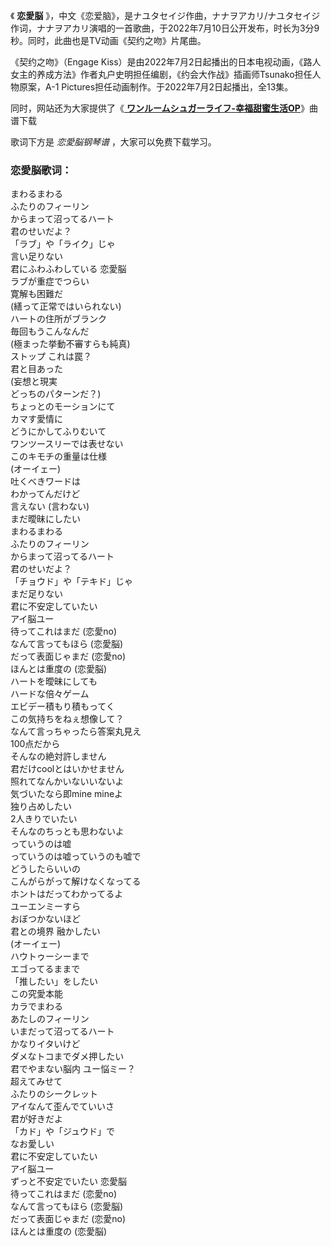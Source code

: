 

《 **恋愛脳**
》，中文《恋爱脑》，是ナユタセイジ作曲，ナナヲアカリ/ナユタセイジ作词，ナナヲアカリ演唱的一首歌曲，于2022年7月10日公开发布，时长为3分9秒。同时，此曲也是TV动画《契约之吻》片尾曲。

《契约之吻》（Engage
Kiss）是由2022年7月2日起播出的日本电视动画，《路人女主的养成方法》作者丸户史明担任编剧，《约会大作战》插画师Tsunako担任人物原案，A-1
Pictures担任动画制作。于2022年7月2日起播出，全13集。

同时，网站还为大家提供了《[ **ワンルームシュガーライフ-幸福甜蜜生活OP**](Music-9836.html "ワンルームシュガーライフ-
幸福甜蜜生活OP")》曲谱下载

歌词下方是 _恋愛脳钢琴谱_ ，大家可以免费下载学习。

### 恋愛脳歌词：

まわるまわる  
ふたりのフィーリン  
からまって沼ってるハート  
君のせいだよ？  
「ラブ」や「ライク」じゃ  
言い足りない  
君にふわふわしている 恋愛脳  
ラブが重症でつらい  
寛解も困難だ  
(繕って正常ではいられない)  
ハートの住所がブランク  
毎回もうこんなんだ  
(極まった挙動不審すらも純真)  
ストップ これは罠？  
君と目あった  
(妄想と現実  
どっちのパターンだ？)  
ちょっとのモーションにて  
カマす愛情に  
どうにかしてふりむいて  
ワンツースリーでは表せない  
このキモチの重量は仕様  
(オーイェー)  
吐くべきワードは  
わかってんだけど  
言えない (言わない)  
まだ曖昧にしたい  
まわるまわる  
ふたりのフィーリン  
からまって沼ってるハート  
君のせいだよ？  
「チョウド」や「テキド」じゃ  
まだ足りない  
君に不安定していたい  
アイ脳ユー  
待ってこれはまだ (恋愛no)  
なんて言ってもほら (恋愛脳)  
だって表面じゃまだ (恋愛no)  
ほんとは重度の (恋愛脳)  
ハートを曖昧にしても  
ハードな倍々ゲーム  
エビデー積もり積もってく  
この気持ちをねぇ想像して？  
なんて言っちゃったら答案丸見え  
100点だから  
そんなの絶対許しません  
君だけcoolとはいかせません  
照れてなんかいないいないよ  
気づいたなら即mine mineよ  
独り占めしたい  
2人きりでいたい  
そんなのちっとも思わないよ  
っていうのは嘘  
っていうのは嘘っていうのも嘘で  
どうしたらいいの  
こんがらがって解けなくなってる  
ホントはだってわかってるよ  
ユーエンミーすら  
おぼつかないほど  
君との境界 融かしたい  
(オーイェー)  
ハウトゥーシーまで  
エゴってるままで  
「推したい」をしたい  
この究愛本能  
カラでまわる  
あたしのフィーリン  
いまだって沼ってるハート  
かなりイタいけど  
ダメなトコまでダメ押したい  
君でやまない脳内 ユー悩ミー？  
超えてみせて  
ふたりのシークレット  
アイなんて歪んでていいさ  
君が好きだよ  
「カド」や「ジュウド」で  
なお愛しい  
君に不安定していたい  
アイ脳ユー  
ずっと不安定でいたい 恋愛脳  
待ってこれはまだ (恋愛no)  
なんて言ってもほら (恋愛脳)  
だって表面じゃまだ (恋愛no)  
ほんとは重度の (恋愛脳)


